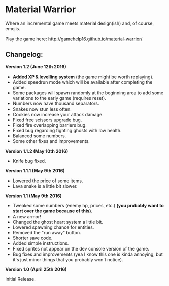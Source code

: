 # Material Warrior
Where an incremental game meets material design(ish) and, of course, emojis.

Play the game here: http://gamehelp16.github.io/material-warrior/


## Changelog:

**Version 1.2 (June 12th 2016)**
- **Added XP & levelling system** (the game might be worth replaying).
- Added speedrun mode which will be available after completing the game.
- Some packages will spawn randomly at the beginning area to add some variations to the early game (requires reset).
- Numbers now have thousand separators.
- Snakes now stun less often.
- Cookies now increase your attack damage.
- Fixed free scissors upgrade bug.
- Fixed fire overlapping barriers bug.
- Fixed bug regarding fighting ghosts with low health.
- Balanced some numbers.
- Some other fixes and improvements.

**Version 1.1.2 (May 10th 2016)**
- Knife bug fixed.

**Version 1.1.1 (May 9th 2016)**

- Lowered the price of some items.
- Lava snake is a little bit slower.

**Version 1.1 (May 9th 2016)**
- Tweaked some numbers (enemy hp, prices, etc.) **(you probably want to start over the game because of this)**.
- A new armor!
- Changed the ghost heart system a little bit.
- Lowered spawning chance for entities.
- Removed the "run away" button.
- Shorter save code.
- Added simple instructions.
- Fixed sprites not appear on the dev console version of the game.
- Bug fixes and improvements (yea I know this one is kinda annoying, but it's just minor things that you probably won't notice).

**Version 1.0 (April 25th 2016)**

Initial Release.